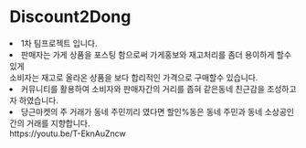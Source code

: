 # Discount2Dong
<li>1차 팀프로젝트 입니다.</li>
<li>판매자는 가게 상품을 포스팅 함으로써 가게홍보와 재고처리를 좀더 용이하게 할수있게 <br>
  소비자는 재고로 올라온 상품을 보다 합리적인 가격으로 구매할수 있습니다. </li>
<li>커뮤니티를 활용하여 소비자와 판매자간의 거리를 좁혀 같은동네 친근감을 조성하고자 하였습니다. </li>
<li>당근마켓의 주 거래가 동네 주민끼리 였다면 할인%동은 동네 주민과 동네 소상공인간의 거래를 지향합니다.</li>
https://youtu.be/T-EknAuZncw
